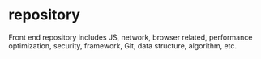 # repository

Front end repository includes JS, network, browser related, performance optimization, security, framework, Git, data structure, algorithm, etc.
